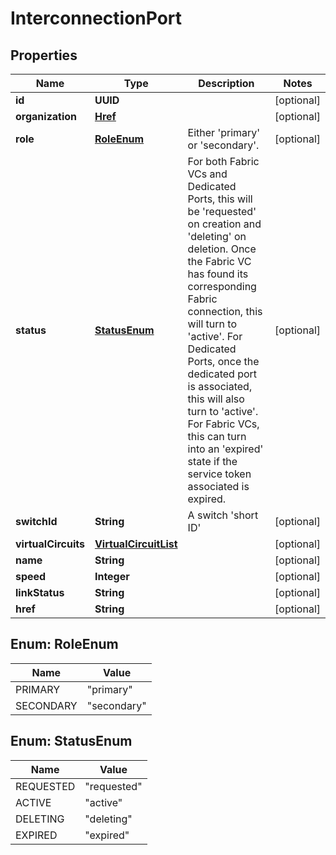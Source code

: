 

# InterconnectionPort


## Properties

| Name | Type | Description | Notes |
|------------ | ------------- | ------------- | -------------|
|**id** | **UUID** |  |  [optional] |
|**organization** | [**Href**](Href.md) |  |  [optional] |
|**role** | [**RoleEnum**](#RoleEnum) | Either &#39;primary&#39; or &#39;secondary&#39;. |  [optional] |
|**status** | [**StatusEnum**](#StatusEnum) | For both Fabric VCs and Dedicated Ports, this will be &#39;requested&#39; on creation and &#39;deleting&#39; on deletion. Once the Fabric VC has found its corresponding Fabric connection, this will turn to &#39;active&#39;. For Dedicated Ports, once the dedicated port is associated, this will also turn to &#39;active&#39;. For Fabric VCs, this can turn into an &#39;expired&#39; state if the service token associated is expired. |  [optional] |
|**switchId** | **String** | A switch &#39;short ID&#39; |  [optional] |
|**virtualCircuits** | [**VirtualCircuitList**](VirtualCircuitList.md) |  |  [optional] |
|**name** | **String** |  |  [optional] |
|**speed** | **Integer** |  |  [optional] |
|**linkStatus** | **String** |  |  [optional] |
|**href** | **String** |  |  [optional] |



## Enum: RoleEnum

| Name | Value |
|---- | -----|
| PRIMARY | &quot;primary&quot; |
| SECONDARY | &quot;secondary&quot; |



## Enum: StatusEnum

| Name | Value |
|---- | -----|
| REQUESTED | &quot;requested&quot; |
| ACTIVE | &quot;active&quot; |
| DELETING | &quot;deleting&quot; |
| EXPIRED | &quot;expired&quot; |



